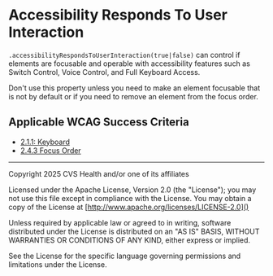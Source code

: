 # Accessibility Responds To User Interaction
`.accessibilityRespondsToUserInteraction(true|false)` can control if elements are focusable and operable with accessibility features such as Switch Control, Voice Control, and Full Keyboard Access. 

Don't use this property unless you need to make an element focusable that is not by default or if you need to remove an element from the focus order.

## Applicable WCAG Success Criteria
- [2.1.1: Keyboard](https://www.w3.org/WAI/WCAG22/Understanding/keyboard)
- [2.4.3 Focus Order](https://www.w3.org/WAI/WCAG22/Understanding/focus-order)


----

Copyright 2025 CVS Health and/or one of its affiliates

Licensed under the Apache License, Version 2.0 (the "License");
you may not use this file except in compliance with the License.
You may obtain a copy of the License at
[http://www.apache.org/licenses/LICENSE-2.0]()

Unless required by applicable law or agreed to in writing, software
distributed under the License is distributed on an "AS IS" BASIS,
WITHOUT WARRANTIES OR CONDITIONS OF ANY KIND, either express or implied.

See the License for the specific language governing permissions and
limitations under the License.
